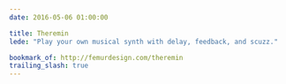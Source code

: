 ```yaml
---
date: 2016-05-06 01:00:00

title: Theremin
lede: "Play your own musical synth with delay, feedback, and scuzz."

bookmark_of: http://femurdesign.com/theremin
trailing_slash: true
---
```

